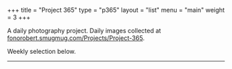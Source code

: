 +++
title = "Project 365"
type = "p365"
layout = "list"
menu = "main"
weight = 3
+++

A daily photography project. Daily images collected at [fonorobert.smugmug.com/Projects/Project-365](https://fonorobert.smugmug.com/Projects/Project-365).

Weekly selection below.

---
